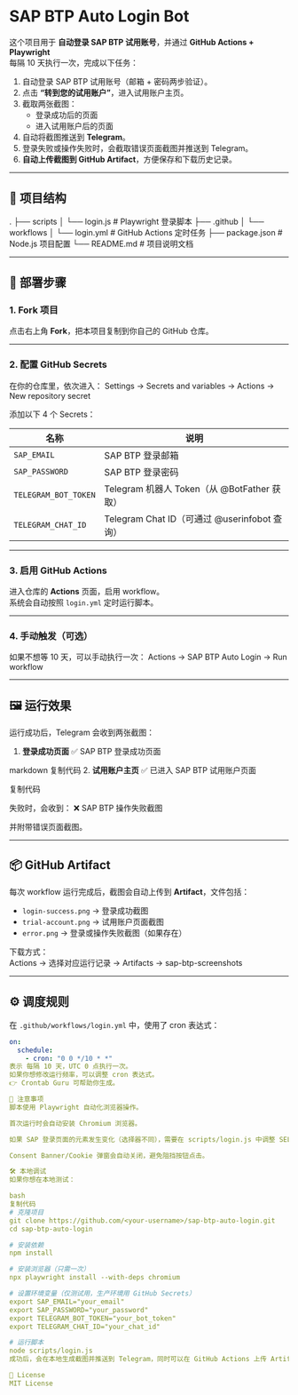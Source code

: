 # SAP BTP Auto Login Bot

这个项目用于 **自动登录 SAP BTP 试用账号**，并通过 **GitHub Actions + Playwright**  
每隔 10 天执行一次，完成以下任务：

1. 自动登录 SAP BTP 试用账号（邮箱 + 密码两步验证）。  
2. 点击 **“转到您的试用账户”**，进入试用账户主页。  
3. 截取两张截图：  
   - 登录成功后的页面  
   - 进入试用账户后的页面  
4. 自动将截图推送到 **Telegram**。  
5. 登录失败或操作失败时，会截取错误页面截图并推送到 Telegram。  
6. **自动上传截图到 GitHub Artifact**，方便保存和下载历史记录。  

---

## 📂 项目结构

.
├── scripts
│ └── login.js # Playwright 登录脚本
├── .github
│ └── workflows
│ └── login.yml # GitHub Actions 定时任务
├── package.json # Node.js 项目配置
└── README.md # 项目说明文档

---

## 🚀 部署步骤

### 1. Fork 项目
点击右上角 **Fork**，把本项目复制到你自己的 GitHub 仓库。

---

### 2. 配置 GitHub Secrets
在你的仓库里，依次进入：
Settings → Secrets and variables → Actions → New repository secret


添加以下 4 个 Secrets：

| 名称 | 说明 |
|------|------|
| `SAP_EMAIL` | SAP BTP 登录邮箱 |
| `SAP_PASSWORD` | SAP BTP 登录密码 |
| `TELEGRAM_BOT_TOKEN` | Telegram 机器人 Token（从 @BotFather 获取） |
| `TELEGRAM_CHAT_ID` | Telegram Chat ID（可通过 @userinfobot 查询） |

---

### 3. 启用 GitHub Actions
进入仓库的 **Actions** 页面，启用 workflow。  
系统会自动按照 `login.yml` 定时运行脚本。

---

### 4. 手动触发（可选）
如果不想等 10 天，可以手动执行一次：
Actions → SAP BTP Auto Login → Run workflow


---

## 🖼️ 运行效果

运行成功后，Telegram 会收到两张截图：

1. **登录成功页面**
✅ SAP BTP 登录成功页面

markdown
复制代码
2. **试用账户主页**
✅ 已进入 SAP BTP 试用账户页面

复制代码

失败时，会收到：
❌ SAP BTP 操作失败截图

并附带错误页面截图。

---

## 📦 GitHub Artifact

每次 workflow 运行完成后，截图会自动上传到 **Artifact**，文件包括：

- `login-success.png` → 登录成功截图  
- `trial-account.png` → 试用账户页面截图  
- `error.png` → 登录或操作失败截图（如果存在）  

下载方式：  
Actions → 选择对应运行记录 → Artifacts → sap-btp-screenshots


---

## ⚙️ 调度规则

在 `.github/workflows/login.yml` 中，使用了 cron 表达式：
```yaml
on:
  schedule:
    - cron: "0 0 */10 * *"
表示 每隔 10 天，UTC 0 点执行一次。
如果你想修改运行频率，可以调整 cron 表达式。
👉 Crontab Guru 可帮助你生成。

📌 注意事项
脚本使用 Playwright 自动化浏览器操作。

首次运行时会自动安装 Chromium 浏览器。

如果 SAP 登录页面的元素发生变化（选择器不同），需要在 scripts/login.js 中调整 SELECTORS。

Consent Banner/Cookie 弹窗会自动关闭，避免阻挡按钮点击。

🛠️ 本地调试
如果你想在本地测试：

bash
复制代码
# 克隆项目
git clone https://github.com/<your-username>/sap-btp-auto-login.git
cd sap-btp-auto-login

# 安装依赖
npm install

# 安装浏览器（只需一次）
npx playwright install --with-deps chromium

# 设置环境变量（仅测试用，生产环境用 GitHub Secrets）
export SAP_EMAIL="your_email"
export SAP_PASSWORD="your_password"
export TELEGRAM_BOT_TOKEN="your_bot_token"
export TELEGRAM_CHAT_ID="your_chat_id"

# 运行脚本
node scripts/login.js
成功后，会在本地生成截图并推送到 Telegram，同时可以在 GitHub Actions 上传 Artifact。

📄 License
MIT License
